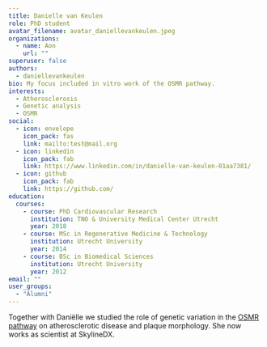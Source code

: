 ```yaml
---
title: Danielle van Keulen
role: PhD student
avatar_filename: avatar_daniellevankeulen.jpeg
organizations:
  - name: Aon
    url: ""
superuser: false
authors:
  - daniellevankeulen
bio: My focus included in vitro work of the OSMR pathway.
interests:
  - Atherosclerosis
  - Genetic analysis
  - OSMR
social:
  - icon: envelope
    icon_pack: fas
    link: mailto:test@mail.org
  - icon: linkedin
    icon_pack: fab
    link: https://www.linkedin.com/in/danielle-van-keulen-01aa7381/
  - icon: github
    icon_pack: fab
    link: https://github.com/
education:
  courses:
    - course: PhD Cardiovascular Research
      institution: TNO & University Medical Center Utrecht
      year: 2018
    - course: MSc in Regenerative Medicine & Technology
      institution: Utrecht University
      year: 2014
    - course: BSc in Biomedical Sciences
      institution: Utrecht University
      year: 2012
email: ""
user_groups:
  - "Alumni"
---
```

Together with Daniëlle we studied the role of genetic variation in the [OSMR pathway](https://doi.org/10.3389/fcvm.2021.658915) on atherosclerotic disease and plaque morphology. She now works as scientist at SkylineDX.
